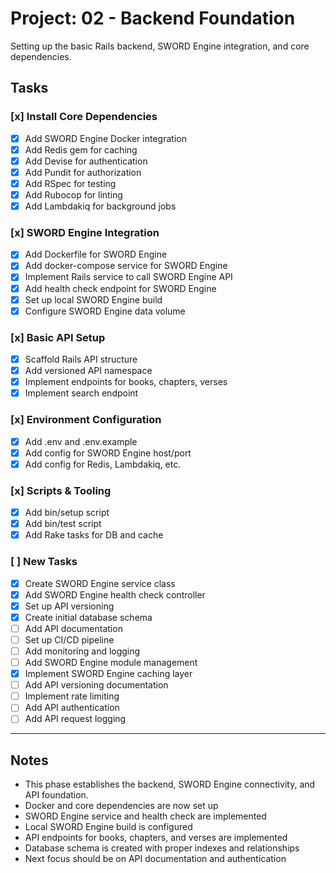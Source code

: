 # Project: 02 - Backend Foundation

Setting up the basic Rails backend, SWORD Engine integration, and core dependencies.

## Tasks

### [x] Install Core Dependencies
- [x] Add SWORD Engine Docker integration
- [x] Add Redis gem for caching
- [x] Add Devise for authentication
- [x] Add Pundit for authorization
- [x] Add RSpec for testing
- [x] Add Rubocop for linting
- [x] Add Lambdakiq for background jobs

### [x] SWORD Engine Integration
- [x] Add Dockerfile for SWORD Engine
- [x] Add docker-compose service for SWORD Engine
- [x] Implement Rails service to call SWORD Engine API
- [x] Add health check endpoint for SWORD Engine
- [x] Set up local SWORD Engine build
- [x] Configure SWORD Engine data volume

### [x] Basic API Setup
- [x] Scaffold Rails API structure
- [x] Add versioned API namespace
- [x] Implement endpoints for books, chapters, verses
- [x] Implement search endpoint

### [x] Environment Configuration
- [x] Add .env and .env.example
- [x] Add config for SWORD Engine host/port
- [x] Add config for Redis, Lambdakiq, etc.

### [x] Scripts & Tooling
- [x] Add bin/setup script
- [x] Add bin/test script
- [x] Add Rake tasks for DB and cache

### [ ] New Tasks
- [x] Create SWORD Engine service class
- [x] Add SWORD Engine health check controller
- [x] Set up API versioning
- [x] Create initial database schema
- [ ] Add API documentation
- [ ] Set up CI/CD pipeline
- [ ] Add monitoring and logging
- [ ] Add SWORD Engine module management
- [x] Implement SWORD Engine caching layer
- [ ] Add API versioning documentation
- [ ] Implement rate limiting
- [ ] Add API authentication
- [ ] Add API request logging

---

## Notes
- This phase establishes the backend, SWORD Engine connectivity, and API foundation.
- Docker and core dependencies are now set up
- SWORD Engine service and health check are implemented
- Local SWORD Engine build is configured
- API endpoints for books, chapters, and verses are implemented
- Database schema is created with proper indexes and relationships
- Next focus should be on API documentation and authentication 